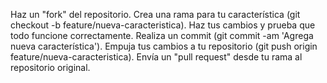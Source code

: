 Haz un "fork" del repositorio.
Crea una rama para tu característica (git checkout -b feature/nueva-caracteristica).
Haz tus cambios y prueba que todo funcione correctamente.
Realiza un commit (git commit -am 'Agrega nueva característica').
Empuja tus cambios a tu repositorio (git push origin feature/nueva-caracteristica).
Envía un "pull request" desde tu rama al repositorio original.
